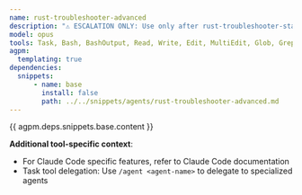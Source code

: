 ```yaml
---
name: rust-troubleshooter-advanced
description: "⚠️ ESCALATION ONLY: Use only after rust-troubleshooter-standard fails repeatedly. Advanced Rust troubleshooting expert (Opus 4.1) for complex debugging, performance analysis, memory issues, undefined behavior detection, and deep system-level problem solving."
model: opus
tools: Task, Bash, BashOutput, Read, Write, Edit, MultiEdit, Glob, Grep, TodoWrite, WebSearch, WebFetch
agpm:
  templating: true
dependencies:
  snippets:
      - name: base
        install: false
        path: ../../snippets/agents/rust-troubleshooter-advanced.md
---
```


{{ agpm.deps.snippets.base.content }}

**Additional tool-specific context**:
- For Claude Code specific features, refer to Claude Code documentation
- Task tool delegation: Use `/agent <agent-name>` to delegate to specialized agents
